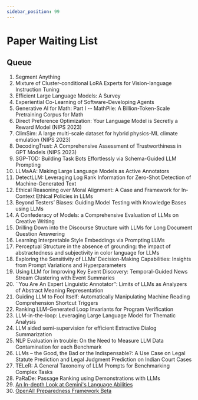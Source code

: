 ```yaml
---
sidebar_position: 99
---
```


# Paper Waiting List

## Queue

1.  Segment Anything
2.  Mixture of Cluster-conditional LoRA Experts for Vision-language Instruction Tuning
3.  Efficient Large Language Models: A Survey
4.  Experiential Co-Learning of Software-Developing Agents
5.  Generative AI for Math: Part I -- MathPile: A Billion-Token-Scale Pretraining Corpus for Math
6.  Direct Preference Optimization: Your Language Model is Secretly a Reward Model (NIPS 2023)
7.  ClimSim: A large multi-scale dataset for hybrid physics-ML climate emulation (NIPS 2023)
8.  DecodingTrust: A Comprehensive Assessment of Trustworthiness in GPT Models (NIPS 2023)
9.  SGP-TOD: Building Task Bots Effortlessly via Schema-Guided LLM Prompting
10. LLMaAA: Making Large Language Models as Active Annotators
11. DetectLLM: Leveraging Log Rank Information for Zero-Shot Detection of Machine-Generated Text
12. Ethical Reasoning over Moral Alignment: A Case and Framework for In-Context Ethical Policies in LLMs
13. Beyond Testers’ Biases: Guiding Model Testing with Knowledge Bases using LLMs
14. A Confederacy of Models: a Comprehensive Evaluation of LLMs on Creative Writing
15. Drilling Down into the Discourse Structure with LLMs for Long Document Question Answering
16. Learning Interpretable Style Embeddings via Prompting LLMs
17. Perceptual Structure in the absence of grounding: the impact of abstractedness and subjectivity in color language for LLMs
18. Exploring the Sensitivity of LLMs’ Decision-Making Capabilities: Insights from Prompt Variations and Hyperparameters
19. Using LLM for Improving Key Event Discovery: Temporal-Guided News Stream Clustering with Event Summaries
20. ``You Are An Expert Linguistic Annotator’’: Limits of LLMs as Analyzers of Abstract Meaning Representation
21. Guiding LLM to Fool Itself: Automatically Manipulating Machine Reading Comprehension Shortcut Triggers
22. Ranking LLM-Generated Loop Invariants for Program Verification
23. LLM-in-the-loop: Leveraging Large Language Model for Thematic Analysis
24. LLM aided semi-supervision for efficient Extractive Dialog Summarization
25. NLP Evaluation in trouble: On the Need to Measure LLM Data Contamination for each Benchmark
26. LLMs – the Good, the Bad or the Indispensable?: A Use Case on Legal Statute Prediction and Legal Judgment Prediction on Indian Court Cases
27. TELeR: A General Taxonomy of LLM Prompts for Benchmarking Complex Tasks
28. PaRaDe: Passage Ranking using Demonstrations with LLMs
29. [An In-depth Look at Gemini's Language Abilities](https://mp.weixin.qq.com/s/OJx6decccSiYWQhV1UIZ-Q)
30. [OpenAI: Preparedness Framework Beta](https://mp.weixin.qq.com/s/RVl44_1osQ9Xy1Ey0i8yUw)